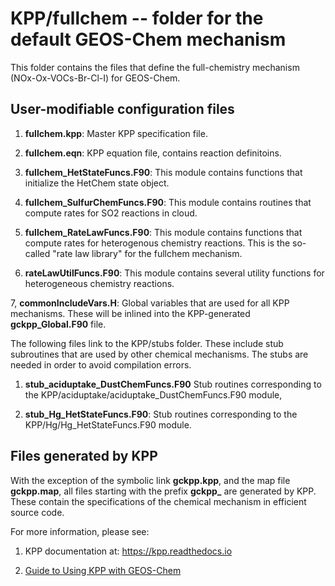 # KPP/fullchem -- folder for the default GEOS-Chem mechanism

This folder contains the files that define the full-chemistry
mechanism (NOx-Ox-VOCs-Br-Cl-I) for GEOS-Chem.

## User-modifiable configuration files

  1. **fullchem.kpp**: Master KPP specification file.

  2. **fullchem.eqn**: KPP equation file, contains reaction definitoins.

  3. **fullchem_HetStateFuncs.F90**: This module contains functions
     that initialize the HetChem state object.

  4. **fullchem_SulfurChemFuncs.F90**: This module contains routines
     that compute rates for SO2 reactions in cloud.

  5. **fullchem_RateLawFuncs.F90**: This module contains functions
	 that compute rates for heterogenous chemistry reactions.  This is
	 the so-called "rate law library" for the fullchem mechanism.

  6. **rateLawUtilFuncs.F90**: This module contains several utility
     functions for heterogeneous chemistry reactions.

  7, **commonIncludeVars.H**: Global variables that are used for all
      KPP mechanisms.  These will be inlined into the KPP-generated
      **gckpp_Global.F90** file.

The following files link to the KPP/stubs folder.  These include stub
subroutines that are used by other chemical mechanisms.  The stubs are
needed in order to avoid compilation errors.

  1. **stub_aciduptake_DustChemFuncs.F90** Stub routines corresponding
     to the KPP/aciduptake/aciduptake_DustChemFuncs.F90 module,

  2. **stub_Hg_HetStateFuncs.F90**: Stub routines corresponding
     to the KPP/Hg/Hg_HetStateFuncs.F90 module.

## Files generated by KPP

With the exception of the symbolic link **gckpp.kpp**, and the map
file **gckpp.map**, all files starting with the prefix **gckpp_** are
generated by KPP.  These contain the specifications of the chemical
mechanism in efficient source code.

For more information, please see:

  1. KPP documentation at: https://kpp.readthedocs.io

  2. [Guide to Using KPP with GEOS-Chem](https://geos-chem.readthedocs.io/en/latest/geos-chem-shared-docs/supplemental-guides/using-kpp-with-gc.html)
